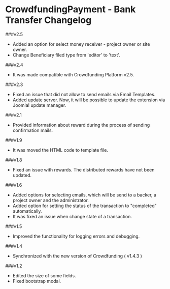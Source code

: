 CrowdfundingPayment - Bank Transfer Changelog
=============================================

###v2.5
* Added an option for select money receiver - project owner or site owner.
* Change Beneficiary filed type from 'editor' to 'text'.

###v2.4
* It was made compatible with Crowdfunding Platform v2.5.

###v2.3
* Fixed an issue that did not allow to send emails via Email Templates.
* Added update server. Now, it will be possible to update the extension via Joomla! update manager.

###v2.1
* Provided information about reward during the process of sending confirmation mails.

###v1.9
* It was moved the HTML code to template file.

###v1.8
* Fixed an issue with rewards. The distributed rewards have not been updated.

###v1.6
* Added options for selecting emails, which will be send to a backer, a project owner and the administrator.
* Added option for setting the status of the transaction to "completed" automatically.
* It was fixed an issue when change state of a transaction.

###v1.5
* Improved the functionality for logging errors and debugging.

###v1.4
* Synchronized with the new version of Crowdfunding ( v1.4.3 )

###v1.2
* Edited the size of some fields.
* Fixed bootstrap modal.
